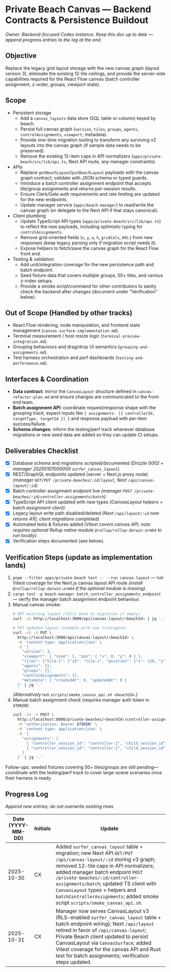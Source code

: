 # Private Beach Canvas — Backend Contracts & Persistence Buildout

_Owner: Backend-focused Codex instance. Keep this doc up to date — append progress entries to the log at the end._

## Objective
Replace the legacy grid layout storage with the new canvas graph (layout version 3), eliminate the existing 12-tile ceilings, and provide the server-side capabilities required for the React Flow canvas (batch controller assignment, z-order, groups, viewport state).

## Scope
- Persistent storage
  - Add a `canvas_layouts` data store (SQL table or column) keyed by beach.
  - Persist full canvas graph (`version`, `tiles`, `groups`, `agents`, `controlAssignments`, `viewport`, metadata).
  - Provide one-time migration tooling to transform any surviving v2 layouts into the canvas graph (if sample data needs to be preserved).
  - Remove the existing 12-item caps in API normalizers (`apps/private-beach/src/lib/api.ts`, Next API route, any manager constraints).
- APIs
  - Replace `getBeachLayout`/`putBeachLayout` payloads with the canvas graph contract; validate with JSON schema or typed guards.
  - Introduce a batch controller assignment endpoint that accepts tile/group assignments and returns per-session results.
  - Ensure Clerk/Gate auth requirements and rate limiting are updated for the new endpoints.
  - Update manager service (`apps/beach-manager`) to read/write the canvas graph (or delegate to the Next API if that stays canonical).
- Client plumbing
  - Update TypeScript API types (`apps/private-beach/src/lib/api.ts`) to reflect the new payloads, including optimistic typing for `controlAssignments`.
  - Remove grid-oriented fields (`x`, `y`, `w`, `h`, `gridCols`, etc.) from new responses (keep legacy parsing only if migration script needs it).
  - Expose helpers to fetch/save the canvas graph for the React Flow front end.
- Testing & validation
  - Add unit/integration coverage for the new persistence path and batch endpoint.
  - Seed fixture data that covers multiple groups, 50+ tiles, and various z-index setups.
  - Provide a smoke script/command for other contributors to sanity check the backend after changes (document under “Verification” below).

## Out of Scope (Handled by other tracks)
- React Flow rendering, node manipulation, and frontend state management (`canvas-surface-implementation.md`).
- Terminal measurement / host resize logic (`terminal-preview-integration.md`).
- Grouping behaviours and drag/drop UI semantics (`grouping-and-assignments.md`).
- Test harness orchestration and perf dashboards (`testing-and-performance.md`).

## Interfaces & Coordination
- **Data contract**: mirror the `CanvasLayout` structure defined in `canvas-refactor-plan.md` and ensure changes are communicated to the front-end team.
- **Batch assignment API**: coordinate request/response shape with the grouping track; expect inputs like `{ assignments: [{ controllerId, targetType, targetId }] }` and response payload with per-item success/failure.
- **Schema changes**: inform the testing/perf track whenever database migrations or new seed data are added so they can update CI setups.

## Deliverables Checklist
- [x] Database schema and migrations scripted/documented *(Drizzle 0002 + manager 20250107000000 `surfer_canvas_layout`).*
- [x] REST/GraphQL endpoints updated (server + Next.js proxy route) *(manager `GET/PUT /private-beaches/:id/layout`, Next `/api/canvas-layout/:id`).*
- [x] Batch controller assignment endpoint live *(manager `POST /private-beaches/:id/controller-assignments/batch`).*
- [x] TypeScript API client updated with new types *(CanvasLayout helpers + batch assignment client).*
- [x] Legacy layout write path disabled/deleted *(Next `/api/layout/:id` now returns 410; client migrations completed).*
- [x] Automated tests & fixtures added *(Vitest covers canvas API; note: requires optional Rollup native module `@rollup/rollup-darwin-arm64` to run locally).*
- [x] Verification steps documented (see below).

## Verification Steps (update as implementation lands)
1. `pnpm --filter apps/private-beach test -- --run canvas-layout` — run Vitest coverage for the Next.js canvas layout API route *(install `@rollup/rollup-darwin-arm64` if the optional module is missing).*
2. `cargo test -p beach-manager batch_controller_assignments_endpoint` — verify the manager batch assignment endpoint behaviour.
3. Manual canvas smoke:
   ```sh
   # GET existing layout (falls back to migration if empty)
   curl -sS http://localhost:3000/api/canvas-layout/<beachId> | jq '.'

   # PUT updated layout (example with one tile/agent)
   curl -sS -X PUT \
     http://localhost:3000/api/canvas-layout/<beachId> \
     -H 'content-type: application/json' \
     -d '{
       "version": 3,
       "viewport": { "zoom": 1, "pan": { "x": 0, "y": 0 } },
       "tiles": {"tile-1": {"id": "tile-1", "position": {"x": 120, "y": 80}, "size": {"width": 448, "height": 320}, "zIndex": 1}},
       "agents": {},
       "groups": {},
       "controlAssignments": {},
       "metadata": { "createdAt": 0, "updatedAt": 0 }
     }' | jq '.'
   ```
   *(Alternatively run `scripts/smoke_canvas_api.sh <beachId>`.)*
4. Manual batch assignment check (requires manager auth token in `$TOKEN`):
   ```sh
   curl -sS -X POST \
     http://localhost:8080/private-beaches/<beachId>/controller-assignments/batch \
     -H "authorization: Bearer $TOKEN" \
     -H 'content-type: application/json' \
     -d '{
       "assignments": [
         { "controller_session_id": "controller-1", "child_session_id": "child-1" },
         { "controller_session_id": "controller-1", "child_session_id": "missing-child" }
       ]
     }' | jq '.'
   ```

Follow-ups: seeded fixtures covering 50+ tiles/groups are still pending—coordinate with the testing/perf track to cover large-scene scenarios once their harness is ready. 

## Progress Log
_Append new entries; do not overwrite existing rows._

| Date (YYYY-MM-DD) | Initials | Update |
| ----------------- | -------- | ------ |
| 2025-10-30 | CX | Added `surfer_canvas_layout` table + migration; new Next API `GET/PUT /api/canvas-layout/:id` storing v3 graph; removed 12-tile caps in API normalizers; added manager batch endpoint `POST /private-beaches/:id/controller-assignments/batch`; updated TS client with `CanvasLayout` types + helpers and `batchControllerAssignments`; added smoke script `scripts/smoke_canvas_api.sh`. |
| 2025-10-31 | CX | Manager now serves CanvasLayout v3 (RLS-enabled `surfer_canvas_layout` table + batch endpoint wiring); Next `/api/layout` retired in favor of `/api/canvas-layout`; Private Beach client updated to persist CanvasLayout via `CanvasSurface`; added Vitest coverage for the canvas API and Rust test for batch assignments; verification steps updated. |
